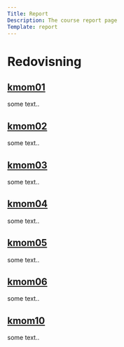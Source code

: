 ```yaml
---
Title: Report
Description: The course report page
Template: report
---
```


<h1>Redovisning</h1>

<div class="kmom-box">
    <a href="report/kmom01"><h2>kmom01</h2></a>
    <p>some text..</p>
</div>

<div class="kmom-box">
    <a href="report/kmom02"><h2>kmom02</h2></a>
    <p>some text..</p>
</div>

<div class="kmom-box">
    <a href="report/kmom03"><h2>kmom03</h2></a>
    <p>some text..</p>
</div>

<div class="kmom-box">
    <a href="report/kmom04"><h2>kmom04</h2></a>
    <p>some text..</p>
</div>

<div class="kmom-box">
    <a href="report/kmom05"><h2>kmom05</h2></a>
    <p>some text..</p>
</div>

<div class="kmom-box">
    <a href="report/kmom06"><h2>kmom06</h2></a>
    <p>some text..</p>
</div>

<div class="kmom-box project">
    <a href="report/kmom10"><h2>kmom10</h2></a>
    <p>some text..</p>
</div>
